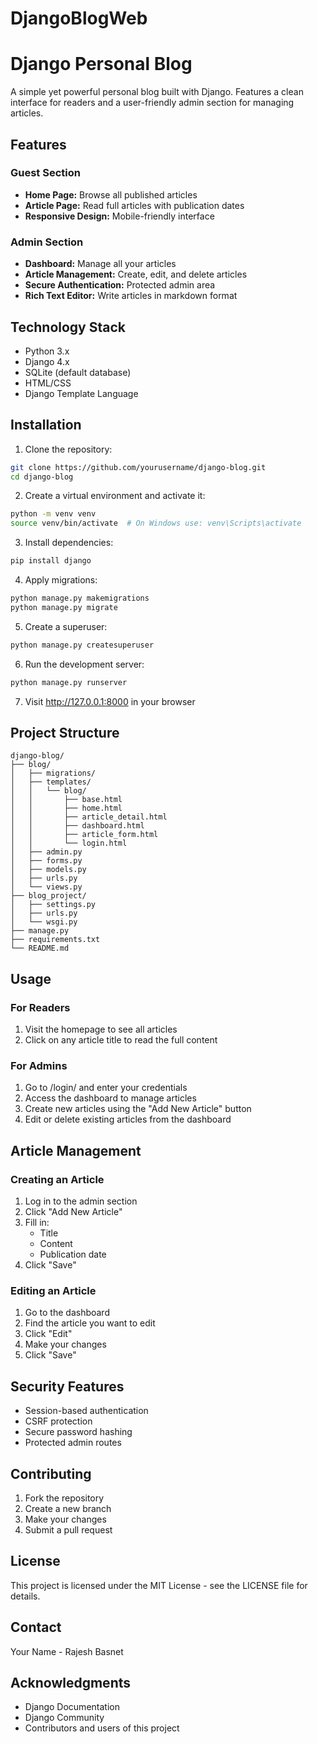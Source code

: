 
# DjangoBlogWeb
# Django Personal Blog

A simple yet powerful personal blog built with Django. Features a clean interface for readers and a user-friendly admin section for managing articles.

## Features

### Guest Section
- **Home Page:** Browse all published articles
- **Article Page:** Read full articles with publication dates
- **Responsive Design:** Mobile-friendly interface

### Admin Section
- **Dashboard:** Manage all your articles
- **Article Management:** Create, edit, and delete articles
- **Secure Authentication:** Protected admin area
- **Rich Text Editor:** Write articles in markdown format

## Technology Stack

- Python 3.x
- Django 4.x
- SQLite (default database)
- HTML/CSS
- Django Template Language

## Installation

1. Clone the repository:
```bash
git clone https://github.com/yourusername/django-blog.git
cd django-blog
```

2. Create a virtual environment and activate it:
```bash
python -m venv venv
source venv/bin/activate  # On Windows use: venv\Scripts\activate
```

3. Install dependencies:
```bash
pip install django
```

4. Apply migrations:
```bash
python manage.py makemigrations
python manage.py migrate
```

5. Create a superuser:
```bash
python manage.py createsuperuser
```

6. Run the development server:
```bash
python manage.py runserver
```

7. Visit http://127.0.0.1:8000 in your browser

## Project Structure

```
django-blog/
├── blog/
│   ├── migrations/
│   ├── templates/
│   │   └── blog/
│   │       ├── base.html
│   │       ├── home.html
│   │       ├── article_detail.html
│   │       ├── dashboard.html
│   │       ├── article_form.html
│   │       └── login.html
│   ├── admin.py
│   ├── forms.py
│   ├── models.py
│   ├── urls.py
│   └── views.py
├── blog_project/
│   ├── settings.py
│   ├── urls.py
│   └── wsgi.py
├── manage.py
├── requirements.txt
└── README.md
```

## Usage

### For Readers
1. Visit the homepage to see all articles
2. Click on any article title to read the full content

### For Admins
1. Go to /login/ and enter your credentials
2. Access the dashboard to manage articles
3. Create new articles using the "Add New Article" button
4. Edit or delete existing articles from the dashboard

## Article Management

### Creating an Article
1. Log in to the admin section
2. Click "Add New Article"
3. Fill in:
   - Title
   - Content
   - Publication date
4. Click "Save"

### Editing an Article
1. Go to the dashboard
2. Find the article you want to edit
3. Click "Edit"
4. Make your changes
5. Click "Save"

## Security Features

- Session-based authentication
- CSRF protection
- Secure password hashing
- Protected admin routes

## Contributing

1. Fork the repository
2. Create a new branch
3. Make your changes
4. Submit a pull request

## License

This project is licensed under the MIT License - see the LICENSE file for details.

## Contact

Your Name - Rajesh Basnet


## Acknowledgments

- Django Documentation
- Django Community
- Contributors and users of this project

